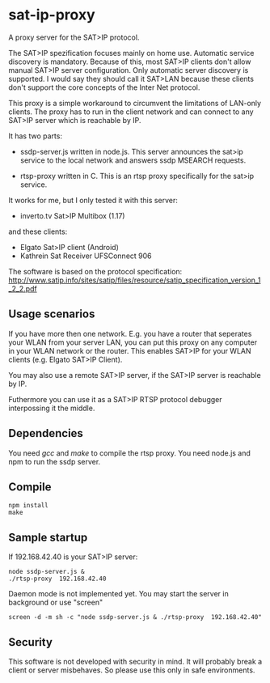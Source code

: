 sat-ip-proxy
============

A proxy server for the SAT>IP protocol.

The SAT>IP spezification focuses mainly on home use. Automatic service discovery is mandatory.
Because of this, most SAT>IP clients don't allow manual SAT>IP server configuration. Only automatic 
server discovery is supported. I would say they should call it SAT>LAN because these clients
don't support the core concepts of the Inter Net protocol.

This proxy is a simple workaround to circumvent the limitations of LAN-only clients.
The proxy has to run in the client network and can connect to any SAT>IP server which is
reachable by IP.

It has two parts:

- ssdp-server.js written in node.js. This server announces the sat>ip service to the local network and answers ssdp MSEARCH requests.

- rtsp-proxy written in C. This is an rtsp proxy specifically for the sat>ip service.

It works for me, but I only tested it with this server:

- inverto.tv Sat>IP Multibox (1.17)

and these clients:

- Elgato Sat>IP client (Android)
- Kathrein Sat Receiver UFSConnect 906

The software is based on the protocol specification: http://www.satip.info/sites/satip/files/resource/satip_specification_version_1_2_2.pdf

Usage scenarios
---------------

If you have more then one network. E.g. you have a router that seperates your WLAN from your server LAN,
you can put this proxy on any computer in your WLAN network or the router. This enables SAT>IP for your WLAN 
clients (e.g. Elgato SAT>IP Client).

You may also use a remote SAT>IP server, if the SAT>IP server is reachable by IP.

Futhermore you can use it as a SAT>IP RTSP protocol debugger interpossing it the middle.

Dependencies
------------

You need *gcc* and *make* to compile the rtsp proxy.
You need node.js and npm to run the ssdp server.

Compile
-------

```
npm install
make
```

Sample startup
--------------

If 192.168.42.40 is your SAT>IP server:

```
node ssdp-server.js &
./rtsp-proxy  192.168.42.40
```

Daemon mode is not implemented yet. You may start the server in background or use "screen"

```
screen -d -m sh -c "node ssdp-server.js & ./rtsp-proxy  192.168.42.40"
```

Security
--------

This software is not developed with security in mind. It will probably break a client or server 
misbehaves. So please use this only in safe environments.
